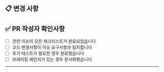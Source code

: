 ## 📋 변경 사항

<!-- 이슈 번호를 PR 타이틀에 포함하면 (#123) 해당 이슈의 내용, 체크리스트 상태, Closes 키워드가 자동으로 여기에 복사됩니다 -->

## ✅ PR 작성자 확인사항

- [ ] 관련 이슈의 모든 체크리스트가 완료되었습니다
- [ ] 코드 변경사항이 이슈 요구사항과 일치합니다
- [ ] 추가 테스트가 필요한 경우 완료했습니다
- [ ] 브레이킹 체인지가 있는 경우 문서화했습니다

---

<!-- 이슈 내용, 체크리스트 상태, 관련 이슈 정보가 자동으로 여기에 추가됩니다 -->
